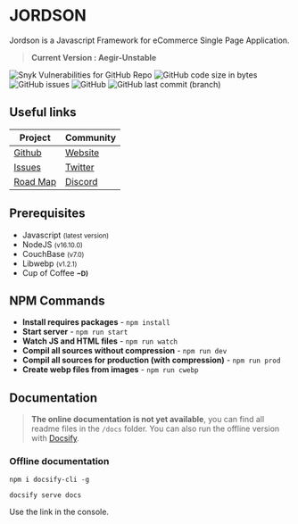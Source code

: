 # JORDSON

Jordson is a Javascript Framework for eCommerce Single Page Application.

>  **Current Version : Aegir-Unstable**

![Snyk Vulnerabilities for GitHub Repo](https://img.shields.io/snyk/vulnerabilities/github/jordson-io/jordson)
![GitHub code size in bytes](https://img.shields.io/github/languages/code-size/jordson-io/jordson)
![GitHub issues](https://img.shields.io/github/issues-raw/jordson-io/jordson)
![GitHub](https://img.shields.io/github/license/jordson-io/jordson)
![GitHub last commit (branch)](https://img.shields.io/github/last-commit/jordson-io/jordson/aegir-unstable)

## Useful links

| **Project** | **Community** |
|--------------|---------------|
|[Github](https://github.com/jordson-io/jordson)|[Website](https://www.jordson.io)|
|[Issues](https://github.com/jordson-io/jordson/issues)|[Twitter](https://twitter.com/JORDSONoff)|
|[Road Map](https://github.com/orgs/jordson-io/projects/2)|[Discord](https://discord.gg/zTucuMucwG)|


## Prerequisites

- Javascript <small>(latest version)</small>
- NodeJS <small>(v16.10.0)</small>
- CouchBase <small>(v7.0)</small>
- Libwebp <small>(v1.2.1)</small>
- Cup of Coffee <small>**~D)**</small> 

## NPM Commands

- **Install requires packages** - `npm install`
- **Start server** - `npm run start`
- **Watch JS and HTML files** - `npm run watch`
- **Compil all sources without compression** - `npm run dev`
- **Compil all sources for production (with compression)** - `npm run prod`
- **Create webp files from images** - `npm run cwebp`

## Documentation

> **The online documentation is not yet available**, you can find all readme files in the `/docs` folder. You can also run the offline version with [Docsify](https://docsify.js.org/#/).

### Offline documentation

`npm i docsify-cli -g`

`docsify serve docs`

Use the link in the console.
